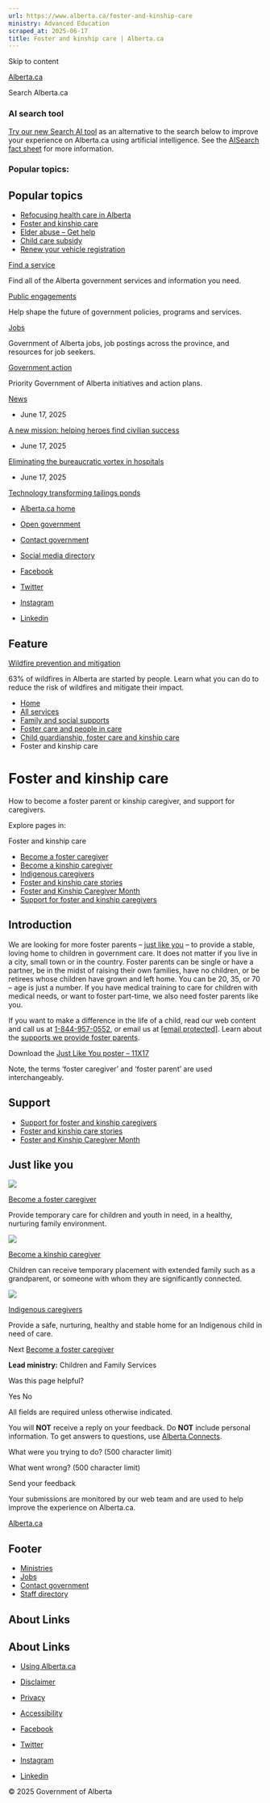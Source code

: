 ```yaml
---
url: https://www.alberta.ca/foster-and-kinship-care
ministry: Advanced Education
scraped_at: 2025-06-17
title: Foster and kinship care | Alberta.ca
---
```


Skip to content

[ Alberta.ca ](/ "Home")

Search Alberta.ca

### AI search tool

[Try our new Search AI tool](//searchai.alberta.ca/) as an alternative to the search below to improve your experience on Alberta.ca using artificial intelligence. See the [AISearch fact sheet](/system/files/ti-searchai-on-alberta-ca.pdf) for more information.

### Popular topics:

## Popular topics

  * [Refocusing health care in Alberta](/refocusing-health-care-in-alberta)
  * [Foster and kinship care](/foster-and-kinship-care)
  * [Elder abuse – Get help](/get-help-elder-abuse)
  * [Child care subsidy](/child-care-subsidy)
  * [Renew your vehicle registration](/vehicle-registration-renewal)



[Find a service](/all-services)

Find all of the Alberta government services and information you need.

[Public engagements](/public-engagement)

Help shape the future of government policies, programs and services.

[Jobs](/find-a-job)

Government of Alberta jobs, job postings across the province, and resources for job seekers.

[Government action](/government-action)

Priority Government of Alberta initiatives and action plans.

[News](/news)

  * June 17, 2025

[A new mission: helping heroes find civilian success](https://www.alberta.ca/release.cfm?xID=93484F8D4F239-0C19-0C50-EE5C10A1AA7DAE94)

  * June 17, 2025

[Eliminating the bureaucratic vortex in hospitals](https://www.alberta.ca/release.cfm?xID=93483F686E9DD-DC45-057A-D2A880EADB182292)

  * June 17, 2025

[Technology transforming tailings ponds](https://www.alberta.ca/release.cfm?xID=93482F3A82391-952D-4BA8-4FA399D7A9C03AE9)




  * [Alberta.ca home](/government-of-alberta)
  * [Open government](/open-government-program)
  * [Contact government](https://www.alberta.ca/contact.cfm)
  * [Social media directory](/social-media-directory)



  * [Facebook](https://www.facebook.com/youralberta.ca/)
  * [Twitter](https://twitter.com/YourAlberta)
  * [Instagram](https://www.instagram.com/youralberta/)
  * [Linkedin](https://www.linkedin.com/company/government-of-alberta/)



## Feature

[Wildfire prevention and mitigation](/wildfire-prevention-and-mitigation)

63% of wildfires in Alberta are started by people. Learn what you can do to reduce the risk of wildfires and mitigate their impact.

  * [Home](/)
  * [All services](/all-services)
  * [Family and social supports](/family-and-social-supports-topic)
  * [Foster care and people in care](/foster-care-and-people-in-care)
  * [Child guardianship, foster care and kinship care](/child-guardianship-foster-care-kinship-care)
  * Foster and kinship care



#  Foster and kinship care

How to become a foster parent or kinship caregiver, and support for caregivers. 

Explore pages in:

Foster and kinship care 

  * [Become a foster caregiver](/become-foster-caregiver)
  * [Become a kinship caregiver](/become-kinship-caregiver)
  * [Indigenous caregivers](/indigenous-caregivers)
  * [Foster and kinship care stories](/foster-kinship-care-stories)
  * [Foster and Kinship Caregiver Month](/foster-kinship-caregiver-month)
  * [Support for foster and kinship caregivers](/support-foster-caregivers)



## Introduction

We are looking for more foster parents – [just like you](https://www.alberta.ca/release.cfm?xID=86485F3A59B30-D35D-9305-6200A9C2451FFE01) – to provide a stable, loving home to children in government care. It does not matter if you live in a city, small town or in the country. Foster parents can be single or have a partner, be in the midst of raising their own families, have no children, or be retirees whose children have grown and left home. You can be 20, 35, or 70 – age is just a number. If you have medical training to care for children with medical needs, or want to foster part-time, we also need foster parents like you.

If you want to make a difference in the life of a child, read our web content and call us at [1-844-957-0552](tel:18449570552), or email us at [[email protected]](/cdn-cgi/l/email-protection#cdaba2beb9a8bfaeacbfa8aaa4bba4a3aa8daaa2bbe3acafe3aeac). Learn about the [supports we provide foster parents](/support-foster-caregivers).

Download the [Just Like You poster – 11X17](/system/files/custom_downloaded_images/cs-foster-parents-just-like-you-poster-11X17.pdf "cs-foster-parents-just-like-you-poster-11X17.pdf")

Note, the terms ‘foster caregiver’ and ‘foster parent’ are used interchangeably.

## Support

  * [Support for foster and kinship caregivers](/support-foster-caregivers "Support for foster and kinship caregivers")
  * [Foster and kinship care stories](/foster-kinship-care-stories "Foster and kinship care stories")
  * [Foster and Kinship Caregiver Month](/foster-kinship-caregiver-month "Foster and Kinship Caregiver Month")



## Just like you

![](/system/files/styles/card_image_regular/private/custom_downloaded_images/cs-foster-kinship-caucasian-couple.jpg?itok=ERPFRKTn)

[Become a foster caregiver](/become-foster-caregiver)

Provide temporary care for children and youth in need, in a healthy, nurturing family environment. 

![](/system/files/styles/card_image_regular/private/custom_downloaded_images/cs-foster-kinship-woman-leaning.jpg?itok=hZs-8v8l)

[Become a kinship caregiver](/become-kinship-caregiver)

Children can receive temporary placement with extended family such as a grandparent, or someone with whom they are significantly connected. 

![](/system/files/styles/card_image_regular/private/custom_downloaded_images/cs-foster-kinship-indigenous-couple.jpg?itok=k9ysPTVu)

[Indigenous caregivers](/indigenous-caregivers)

Provide a safe, nurturing, healthy and stable home for an Indigenous child in need of care. 

Next [Become a foster caregiver](/become-foster-caregiver)

**Lead ministry:** Children and Family Services

Was this page helpful?

Yes No

All fields are required unless otherwise indicated. 

You will **NOT** receive a reply on your feedback. Do **NOT** include personal information. To get answers to questions, use [Alberta Connects](https://www.alberta.ca/contact.cfm#forms). 

What were you trying to do? (500 character limit)

What went wrong? (500 character limit)

Send your feedback

Your submissions are monitored by our web team and are used to help improve the experience on Alberta.ca.

[Alberta.ca](/ "Home")

## Footer

  * [Ministries](/ministries)
  * [Jobs](/find-a-job)
  * [Contact government](/contact-government)
  * [Staff directory](/staff-directory.cfm)



## About Links

## About Links

  * [Using Alberta.ca](/usingthissite)
  * [Disclaimer](/disclaimer)
  * [Privacy](/privacystatement)
  * [Accessibility](/accessibility)



  * [Facebook](https://www.facebook.com/youralberta.ca/)
  * [Twitter](https://twitter.com/YourAlberta)
  * [Instagram](https://www.instagram.com/youralberta/)
  * [Linkedin](https://www.linkedin.com/company/government-of-alberta/)



© 2025 Government of Alberta 
